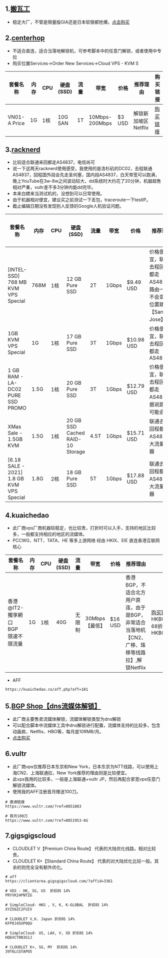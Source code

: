 ## 1.[搬瓦工](https://bandwagonhost.com/aff.php?aff=64917)
- 稳定大厂，不管是限量版GIA还是日本软银都抢爆。[点击购买](https://bandwagonhost.com/aff.php?aff=64917)

## 2.[centerhop](https://my.centerhop.com/aff.php?aff=190)
- 不适合直连，适合当落地解锁机，可参考脚本中的任意门解锁，或者使用中专拉
- 购买位置Services->Order New Services->Cloud VPS - KVM S

套餐名称|内存|CPU|硬盘(SSD)|流量|带宽|价格|推荐理由|购买链接
---|---|---|---|---|---|---|---|---
VN01-A Price|1G|1核|10G SAN|1T|10Mbps-200Mbps|$3 USD|解锁新加坡区Netflix|[购买链接](https://my.centerhop.com/aff.php?aff=190)
  
## 3.[racknerd](https://my.racknerd.com/aff.php?aff=2705)

- 比较适合联通来回都走AS4837，电信尚可
- 说一下这两天racknerd使用感受，我使用的是洛杉矶的DC02，去程联通AS4837，回程国外段会先走圣何塞，国内段AS4837，白天带宽可以跑满， 晚上YouTube在3w-8w之间波动较大，dd系统时大约花了20分钟，机器超售相对严重，vultr差不多3分钟内能dd完毕。
- 本来白嫖来当测试机的，没想到可以日常使用。
- 由于机器相对便宜，建议买之前测试一下丢包，traceroute一下testIP。
- 截止编辑日期没有发现别人反馈的Google人机验证问题。

套餐名称|内存|CPU|硬盘(SSD)|流量|带宽|价格|推荐理由|购买链接
---|---|---|---|---|---|---|---|---
[INTEL-SSD] 768 MB KVM VPS Special|768M|1核|12 GB Pure SSD|2T|1Gbps|$9.49 USD|价格便宜，联通去程回程都走AS4837，路由一般不会变，位置建议【San Jose】|[购买链接](https://my.racknerd.com/aff.php?aff=2705&pid=476)
1GB KVM VPS Special|1G|1核|17 GB Pure SSD|3T|1Gbps|$10.98 USD|价格便宜，联通去程回程都走AS4837|[购买链接](https://my.racknerd.com/aff.php?aff=2705&pid=358)
1 GB RAM - LA-DC02 PURE SSD PROMO|1.5G|1核|20 GB Pure SSD|3T|1Gbps|$12.79 USD|价格便宜，联通去程回程都走AS4837，据说路由可能会变|[购买链接](https://my.racknerd.com/aff.php?aff=2705&pid=498)
XMas Sale - 1.5GB KVM|1.5G|1核|20 GB SSD Cached RAID-10 Storage|4.5T|1Gbps|$15.71 USD|联通去程回程都走AS4837，大流量机器|[购买链接](https://my.racknerd.com/aff.php?aff=2705&pid=52)
[6.18 SALE - 2021] 1.8 GB KVM VPS Special |1.8G|2核|18 GB Pure SSD|5T|1Gbps|$17.88 USD|联通去程回程都走AS4837，大流量机器|[购买链接](https://my.racknerd.com/aff.php?aff=2705&pid=508)


## 4.kuaichedao

- 此厂商vps厂商机器较稳定，也比较贵，打折时可以入手，支持的地区比较多，一般都支持相应的地区的流媒体。
- PCCWG、NTT、TATA、HE 等多上游网络 经由 HKIX、EIE 直连香港互联网核心

套餐名称|内存|CPU|硬盘(SSD)|流量|带宽|价格|推荐理由|购买链接/优惠码
---|---|---|---|---|---|---|---|---
香港@IT2-獨享網口 BGP 限速不限流量|1G|1核|40G|无限制|30Mbps【最低】|$16 USD|香港BGP，不适合北方用户直连，由于是BGP，非常适合当落地机【CN2、广移、珠移等线路拉】,解锁Netflix|[购买链接](https://kuaichedao.co/store/hong-kong-data-center?aff=181)/58折，年付，用码 HKBGP/IT2/21SMR/AN/42OFF 68折，半年付，用码 HKBGP/IT2/21SMR/SA/32OFF

- AFF
```
https://kuaichedao.co/aff.php?aff=181
```

## 5.[BGP Shop【dns流媒体解锁】](https://shop.bgp.sh/aff.php?aff=154)
- 此厂商主要售卖流媒体解锁，流媒体解锁类型为dns解锁
- 可以配合脚本中流媒体工具中dns解锁进行配置，流媒体支持的比较多，包含动画疯、Netflix、HBO等，每月是10RMB/月。
- [点击购买](https://shop.bgp.sh/aff.php?aff=154)

## 6.vultr
- 此厂商vps仅推荐日本东京和New York，日本东京为NTT线路，可以使用上海CN2、上海联通拉，New York推荐的理由则是比较便宜。
- 此vps我用的比较多，一般是上海联通+vultr JP，然后再配合家宽vps任意门解锁流媒体。
- 使用我的AFF注册首月赠送100刀。

```
# 邀请链接
https://www.vultr.com/?ref=8851883

# 首月100刀
https://www.vultr.com/?ref=8851953-6G
```


## 7.gigsgigscloud
- CLOUDLET V【Premium China Route】 代表的大陆优化线路，相对比较贵。
- CLOUDLET K+【Standard China Route】 代表的对大陆优化比较一般。其余的则完全没有额外优化。

```
# aff 
https://clientarea.gigsgigscloud.com/?affid=3361

# VDS - HK, SG, US  折扣码 14% 
PRYVK24PNTZG

# SimpleCloud- HKG , V, K, K-GLOBAL  折扣码 14% 
XYZ56ZC2FUIV

# CLOUDLET V,K. Japan 折扣码 14% 
KFP0J45UP0QU

# SimpleCloud- US, LAX, V, XD 折扣码 14% 
HQ6XCT0N3G1J

# CLOUDLET K+, SG, MY  折扣码 14% 
39T6LCGTAPO5
```
